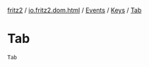 [fritz2](../../../index.md) / [io.fritz2.dom.html](../../index.md) / [Events](../index.md) / [Keys](index.md) / [Tab](./-tab.md)

# Tab

`Tab`